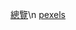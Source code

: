[總覽](https://www.mydesy.com/stock-photos?fbclid=IwAR1bp47vdyH-FABTQo1R2tQag51JB06WLvP2yczt8srCJbsk1HNA1ogcYiI)\n
[pexels](https://www.pexels.com/zh-tw/)
